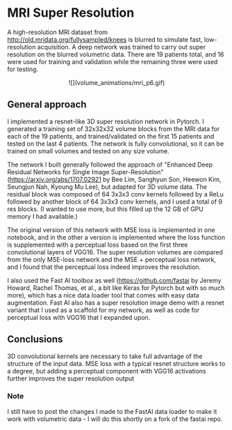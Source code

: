 # MRI Super Resolution

A high-resolution MRI dataset from http://old.mridata.org/fullysampled/knees is blurred to simulate fast, low-resolution acquisition. A deep network was trained to carry out super resolution on the blurred volumetric data. There are 19 patients total, and 16 were used for training and validation while the remaining three were used for testing.

<p align="center"> 
![](volume_animations/mri_p6.gif)
</p>

## General approach

I implemented a resnet-like 3D super resolution network in Pytorch. I generated a training set of 32x32x32 volume blocks from the MRI data for each of the 19 patients, and trained/validated on the first 15 patients and tested on the last 4 patients. The network is fully convolutional, so it can be trained on small volumes and tested on any size volume.

The network I built generally followed the approach of "Enhanced Deep Residual Networks for Single Image Super-Resolution" (https://arxiv.org/abs/1707.02921 by Bee Lim, Sanghyun Son, Heewon Kim, Seungjun Nah, Kyoung Mu Lee), but adapted for 3D volume data. The residual block was composed of 64 3x3x3 conv kernels followed by a ReLu followed by another block of 64 3x3x3 conv kernels, and I used a total of 9 res blocks. (I wanted to use more, but this filled up the 12 GB of GPU memory I had available.) 

The original version of this network with MSE loss is implemented in one notebook, and in the other a version is implemented where the loss function is supplemented with a perceptual loss based on the first three convolutional layers of VGG16. The super resolution volumes are compared from the only MSE-loss network and the MSE + perceptual loss network, and I found that the perceptual loss indeed improves the resolution.

I also used the Fast AI toolbox as well (https://github.com/fastai by Jeremy Howard, Rachel Thomas, et al., a bit like Keras for Pytorch but with so much more), which has a nice data loader tool that comes with easy data augmentation. Fast AI also has a super resolution image demo with a resnet variant that I used as a scaffold for my network, as well as code for perceptual loss with VGG16 that I expanded upon.

## Conclusions

3D convolutional kernels are necessary to take full advantage of the structure of the input data. MSE loss with a typical resnet structure works to a degree, but adding a perceptual component with VGG16 activations further improves the super resolution output

### Note

I still have to post the changes I made to the FastAI data loader to make it work with volumetric data - I will do this shortly on a fork of the fastai repo.

